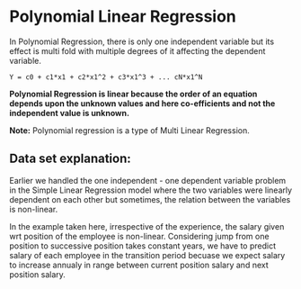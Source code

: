 # Polynomial Linear Regression

In Polynomial Regression, there is only one independent variable but its effect is multi fold with multiple degrees of it affecting the dependent variable.

```
Y = c0 + c1*x1 + c2*x1^2 + c3*x1^3 + ... cN*x1^N
```

**Polynomial Regression is linear because the order of an equation depends upon the unknown values and here co-efficients and not the independent value is unknown.**

**Note:** Polynomial regression is a type of Multi Linear Regression.

## Data set explanation:

Earlier we handled the one independent - one dependent variable problem in the Simple Linear Regression model where the two variables were linearly dependent on each other but sometimes, the relation between the variables is non-linear.

In the example taken here, irrespective of the experience, the salary given wrt position of the employee is non-linear.
Considering jump from one position to successive position takes constant years, we have to predict salary of each employee in the transition period becuase we expect salary to increase annualy in range between current position salary and next position salary.
